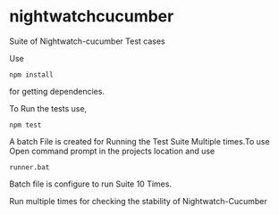 # nightwatchcucumber
Suite of Nightwatch-cucumber Test cases

Use 
```
npm install
```
for getting dependencies.

To Run the tests use,
```
npm test
```

A batch File is created for Running the Test Suite Multiple times.To use
Open command prompt in the projects location and use 
```
runner.bat
```

Batch file is configure to run Suite 10 Times.

Run multiple times for checking the stability of Nightwatch-Cucumber